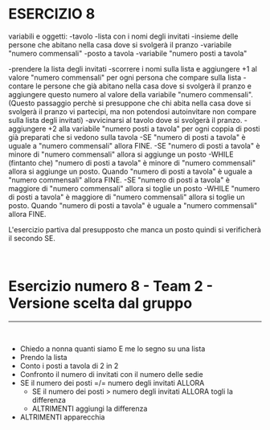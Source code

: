 # ESERCIZIO 8

variabili e oggetti:
    -tavolo
    -lista con i nomi degli invitati
    -insieme delle persone che abitano nella casa dove si svolgerà il pranzo
    -variabile "numero commensali"
    -posto a tavola
    -variabile "numero posti a tavola"

-prendere la lista degli invitati
-scorrere i nomi sulla lista e aggiungere +1 al valore "numero commensali" per ogni persona che compare sulla lista
-contare le persone che già abitano nella casa dove si svolgerà il pranzo e aggiungere questo numero al valore della variabile "numero commensali". (Questo passaggio perchè si presuppone che chi abita nella casa dove si svolgerà il pranzo vi partecipi, ma non potendosi autoinvitare non compare sulla lista degli invitati)
-avvicinarsi al tavolo dove si svolgerà il pranzo. 
-aggiungere +2 alla variabile "numero posti a tavola" per ogni coppia di posti già preparati che si vedono sulla tavola
    -SE "numero di posti a tavola" è uguale a "numero commensali" allora FINE.
    -SE "numero di posti a tavola" è minore di "numero commensali" allora si aggiunge un posto
        -WHILE (fintanto che) "numero di posti a tavola" è minore di "numero commensali" allora si aggiunge un posto. Quando "numero di posti a tavola" è uguale a "numero commensali" allora FINE.
    -SE "numero di posti a tavola" è maggiore di "numero commensali" allora si toglie un posto
        -WHILE "numero di posti a tavola" è maggiore di "numero commensali" allora si toglie un posto. Quando "numero di posti a tavola" è uguale a "numero commensali" allora FINE.


L'esercizio partiva dal presupposto che manca un posto quindi si verificherà il secondo SE.


​
 # Esercizio numero 8 - Team 2 - Versione scelta dal gruppo
 ___________________________________
​
- Chiedo a nonna quanti siamo E me lo segno su una lista
- Prendo la lista
- Conto i posti a tavola di 2 in 2
- Confronto il numero di invitati con il numero delle sedie
- SE il numero dei posti =/= numero degli invitati ALLORA
    - SE il numero dei posti > numero degli invitati ALLORA togli la differenza
    - ALTRIMENTI aggiungi la differenza
- ALTRIMENTI apparecchia